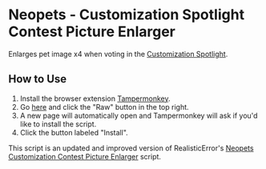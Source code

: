 # Neopets - Customization Spotlight Contest Picture Enlarger
Enlarges pet image x4 when voting in the [Customization Spotlight](https://www.neopets.com/spotlights/custompet/custom_spotlight_votes.phtml).

## How to Use

1. Install the browser extension [Tampermonkey](https://www.tampermonkey.net/).
2. Go [here](https://github.com/razvr/neo-customization-spotlight/blob/main/customizationspotlight.user.js) and click the "Raw" button in the top right.
3. A new page will automatically open and Tampermonkey will ask if you'd like to install the script.
4. Click the button labeled "Install".

This script is an updated and improved version of RealisticError's [Neopets Customization Contest Picture Enlarger](https://greasyfork.org/en/scripts/373034-neopets-customization-contest-picture-enlarger) script.

